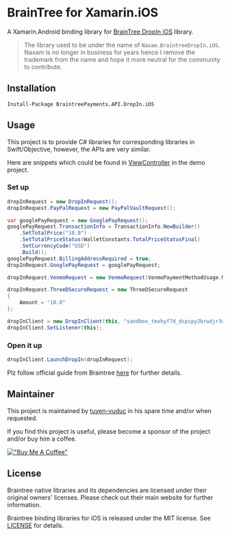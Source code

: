 # BrainTree for Xamarin.iOS

A Xamarin.Android binding library for [BrainTree DropIn iOS](https://cocoapods.org/pods/BraintreeDropIn) library.

> The library used to be under the name of `Naxam.BraintreeDropIn.iOS`. Naxam is no longer in business for years hence I remove the trademark from the name and hope it more neutral for the community to contribute.

## Installation

```
Install-Package BraintreePayments.API.DropIn.iOS
```

## Usage

This project is to provide C# libraries for corresponding libraries in Swift/Objective, however, the APIs are very similar.

Here are snippets which could be found in [ViewController](./samples/DropInQs/ViewController.cs) in the demo project.
### Set up
```c#
dropInRequest = new DropInRequest();
dropInRequest.PayPalRequest = new PayPalVaultRequest();

var googlePayRequest = new GooglePayRequest();
googlePayRequest.TransactionInfo = TransactionInfo.NewBuilder()
    .SetTotalPrice("10.0")
    .SetTotalPriceStatus(WalletConstants.TotalPriceStatusFinal)
    .SetCurrencyCode("USD")
    .Build();
googlePayRequest.BillingAddressRequired = true;
dropInRequest.GooglePayRequest = googlePayRequest;

dropInRequest.VenmoRequest = new VenmoRequest(VenmoPaymentMethodUsage.MultiUse);

dropInRequest.ThreeDSecureRequest = new ThreeDSecureRequest
{
    Amount = "10.0"
};

dropInClient = new DropInClient(this, "sandbox_tmxhyf7d_dcpspy2brwdjr3qn");
dropInClient.SetListener(this);
```

### Open it up

```c#
dropInClient.LaunchDropIn(dropInRequest);
```


Plz follow official guide from Braintree [here](https://developer.paypal.com/braintree/docs/start/hello-client/ios/v5) for further details.


## Maintainer
This project is maintained by [tuyen-vuduc](https://github.com/tuyen-vuduc) in his spare time and/or when requested.<br>

If you find this project is useful, please become a sponsor of the project and/or buy him a coffee.

[!["Buy Me A Coffee"](https://www.buymeacoffee.com/assets/img/custom_images/orange_img.png)](https://www.buymeacoffee.com/tuyen.vuduc)

## License

Braintree native libraries and its dependencies are licensed under their original owners' licenses. Please check out their main website for further information.

Braintree binding libraries for iOS is released under the MIT license. See [LICENSE](./LICENSE) for details.